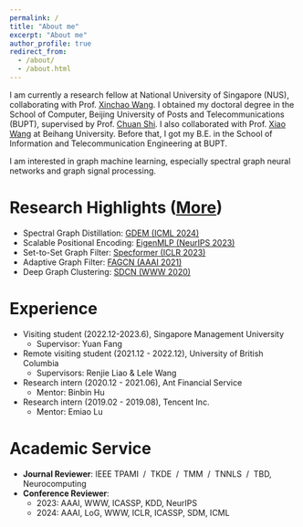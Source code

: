 ```yaml
---
permalink: /
title: "About me"
excerpt: "About me"
author_profile: true
redirect_from: 
  - /about/
  - /about.html
---
```


I am currently a research fellow at National University of Singapore (NUS), collaborating with Prof. [Xinchao Wang](https://sites.google.com/site/sitexinchaowang/).
I obtained my doctoral degree in the School of Computer, Beijing University of Posts and Telecommunications (BUPT), supervised by Prof. [Chuan Shi](http://shichuan.org/).
I also collaborated with Prof. [Xiao Wang](https://wangxiaocs.github.io/) at Beihang University.
Before that, I got my B.E. in the School of Information and Telecommunication Engineering at BUPT.

I am interested in graph machine learning, especially spectral graph neural networks and graph signal processing.

Research Highlights ([More](https://bdy9527.github.io/publications/))
====
- Spectral Graph Distillation: [GDEM (ICML 2024)](https://arxiv.org/abs/2310.09202)
- Scalable Positional Encoding: [EigenMLP (NeurIPS 2023)]()
- Set-to-Set Graph Filter: [Specformer (ICLR 2023)]()
- Adaptive Graph Filter: [FAGCN (AAAI 2021)]()
- Deep Graph Clustering: [SDCN (WWW 2020)]()

Experience
====
- Visiting student (2022.12-2023.6), Singapore Management University
  - Supervisor: Yuan Fang
- Remote visiting student (2021.12 - 2022.12), University of British Columbia
  - Supervisors: Renjie Liao & Lele Wang 
- Research intern (2020.12 - 2021.06), Ant Financial Service
  - Mentor: Binbin Hu
- Research intern (2019.02 - 2019.08), Tencent Inc.
  - Mentor: Emiao Lu

Academic Service
====
- **Journal Reviewer**: IEEE TPAMI &nbsp;/&nbsp; TKDE &nbsp;/&nbsp; TMM &nbsp;/&nbsp; TNNLS &nbsp;/&nbsp; TBD, Neurocomputing 
- **Conference Reviewer**:
  - 2023: AAAI, WWW, ICASSP, KDD, NeurIPS
  - 2024: AAAI, LoG, WWW, ICLR, ICASSP, SDM, ICML
